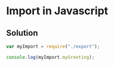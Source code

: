 # Import in Javascript

## Solution

```Javascript
var myImport = require("./export");

console.log(myImport.myGreeting);

```